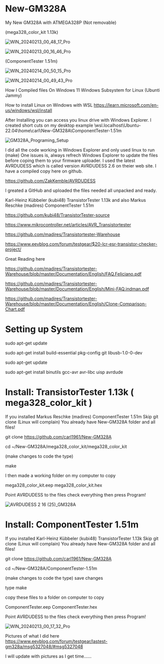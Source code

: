 # New-GM328A
My New GM328A with ATMEGA328P (Not removable)


(mega328_color_kit 1.13k)

![WIN_20240213_00_48_17_Pro](https://github.com/carl1961/New-GM328A/assets/3056821/10ebdc0a-1f45-45ed-a58f-5764b86e4c5f)

![WIN_20240213_00_16_46_Pro](https://github.com/carl1961/New-GM328A/assets/3056821/8fc9be2f-b6c5-4626-9211-0118ede7268a)

(ComponentTester 1.51m)

![WIN_20240214_00_50_15_Pro](https://github.com/carl1961/New-GM328A/assets/3056821/c33c48c8-5ef9-4da9-ac19-e6088ed48d31)

![WIN_20240214_00_49_43_Pro](https://github.com/carl1961/New-GM328A/assets/3056821/dea707b2-fa15-4ce5-b0d9-f772001620c2)




How I Compiled files On Windows 11 Windows Subsystem for Linux (Ubunti Jammy)

How to install Linux on Windows with WSL  https://learn.microsoft.com/en-us/windows/wsl/install

After Installing you can access you linux drive with Windows Explorer. I created short cuts on my desktop
example   \\wsl.localhost\Ubuntu-22.04\home\carl\New-GM328A\ComponentTester-1.51m

![GM328A_Programing_Setup](https://github.com/carl1961/New-GM328A/assets/3056821/3a151028-bf4d-4c7c-a00e-a6f73a3b285a)


I did all the code working in Windows Explorer and only used linux to run (make) 
One issues is, always refrech Windows Explorer to update the files before coping them to your firmware uploader. I used 
the latest AVRDUDESS which is called version AVRDUDESS 2.6 on theier web site. I have a compiled copy here on github.

https://github.com/ZakKemble/AVRDUDESS    


I greated a GitHub and uploaded the files needed all unpacked and ready.


Karl-Heinz Kübbeler (kubi48) TransistorTester 1.13k    and also  Markus Reschke (madires) ComponentTester 1.51m

https://github.com/kubi48/TransistorTester-source

https://www.mikrocontroller.net/articles/AVR_Transistortester

https://github.com/madires/Transistortester-Warehouse

https://www.eevblog.com/forum/testgear/$20-lcr-esr-transistor-checker-project/

Great Reading here

https://github.com/madires/Transistortester-Warehouse/blob/master/Documentation/English/FAQ.Feliciano.pdf

https://github.com/madires/Transistortester-Warehouse/blob/master/Documentation/English/Mini-FAQ.indman.pdf

https://github.com/madires/Transistortester-Warehouse/blob/master/Documentation/English/Clone-Comparison-Chart.pdf



# Setting up System

sudo apt-get update

sudo apt-get install build-essential pkg-config git libusb-1.0-0-dev

sudo apt-get update

sudo apt-get install binutils gcc-avr avr-libc uisp avrdude



# Install:  TransistorTester 1.13k  ( mega328_color_kit )
				 
				 
If you installed Markus Reschke (madires) ComponentTester 1.51m  Skip git clone (Linux will complain)
You already have New-GM328A folder and all files!

git clone https://github.com/carl1961/New-GM328A 

cd  ~/New-GM328A/mega328_color_kit/mega328_color_kit

(make changes to code  the type)

make   

I then made a working folder on my computer to copy 


mega328_color_kit.eep
mega328_color_kit.hex 

Point AVRDUDESS to the files  check everything then press Program!

![AVRDUDESS 2 16 (25)_GM328A](https://github.com/carl1961/New-GM328A/assets/3056821/fef00efd-07e0-4d68-a77d-5ec6f86d7cf5)



# Install:    ComponentTester 1.51m


If you installed Karl-Heinz Kübbeler (kubi48) TransistorTester 1.13k  Skip git clone (Linux will complain)
You already have New-GM328A folder and all files!

git clone https://github.com/carl1961/New-GM328A  

cd  ~/New-GM328A/ComponentTester-1.51m

(make changes to code  the type)
save changes

 type make   

copy these files to  a folder on   computer to copy 

ComponentTester.eep
ComponentTester.hex

Point AVRDUDESS to the files  check everything then press Program!


![WIN_20240213_00_17_32_Pro](https://github.com/carl1961/New-GM328A/assets/3056821/3798caa2-a67c-4b79-a4a5-549109be0a04)

Pictures of what I did here
https://www.eevblog.com/forum/testgear/lastest-gm328a/msg5327048/#msg5327048

I will update with pictures as I get time......

